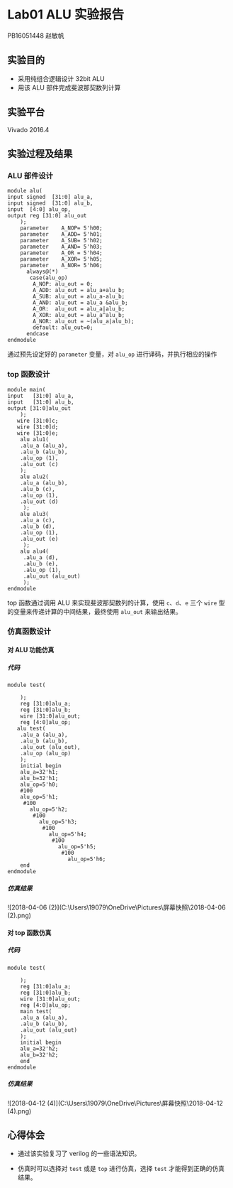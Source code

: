 # Lab01 ALU 实验报告

PB16051448 赵敏帆

## 实验目的

* 采用纯组合逻辑设计 32bit ALU
* 用该 ALU 部件完成斐波那契数列计算

## 实验平台

Vivado 2016.4

## 实验过程及结果

### ALU 部件设计

```
module alu(
input signed  [31:0] alu_a,
input signed  [31:0] alu_b,
input  [4:0] alu_op,
output reg [31:0] alu_out
    );
    parameter	 A_NOP= 5'h00;	
    parameter    A_ADD= 5'h01;
    parameter    A_SUB= 5'h02; 
    parameter    A_AND= 5'h03;   
    parameter    A_OR = 5'h04;   
    parameter    A_XOR= 5'h05;   
    parameter    A_NOR= 5'h06;  
      always@(*) 
       case(alu_op)
        A_NOP: alu_out = 0; 
        A_ADD: alu_out = alu_a+alu_b;
        A_SUB: alu_out = alu_a-alu_b;
        A_AND: alu_out = alu_a &alu_b;
        A_OR:  alu_out = alu_a|alu_b;
        A_XOR: alu_out = alu_a^alu_b;
        A_NOR: alu_out = ~(alu_a|alu_b);  
        default: alu_out=0;   
      endcase
endmodule
```

通过预先设定好的 `parameter` 变量，对 `alu_op` 进行译码，并执行相应的操作

### top 函数设计

```
module main(
input   [31:0] alu_a,
input   [31:0] alu_b,
output [31:0]alu_out
    );
   wire [31:0]c;
   wire [31:0]d;
   wire [31:0]e;
    alu alu1(
    .alu_a (alu_a),
    .alu_b (alu_b),
    .alu_op (1),
    .alu_out (c)
    );
    alu alu2(
    .alu_a (alu_b),
    .alu_b (c),
    .alu_op (1),
    .alu_out (d)
     );
    alu alu3(
    .alu_a (c),
    .alu_b (d),
    .alu_op (1),
    .alu_out (e)
     );
    alu alu4(
     .alu_a (d),
     .alu_b (e),
     .alu_op (1),
     .alu_out (alu_out)
     );
endmodule

```

top 函数通过调用 ALU 来实现斐波那契数列的计算，使用 `c`、`d`、`e` 三个 `wire` 型的变量来传递计算的中间结果，最终使用 `alu_out` 来输出结果。

### 仿真函数设计

#### 对 ALU 功能仿真

##### 代码

```
module test(

    );
    reg [31:0]alu_a;
    reg [31:0]alu_b;
    wire [31:0]alu_out;
    reg [4:0]alu_op;
   alu test(
    .alu_a (alu_a),
    .alu_b (alu_b),
    .alu_out (alu_out),
    .alu_op (alu_op)
    );
    initial begin
    alu_a=32'h1;
    alu_b=32'h1;
    alu_op=5'h0;
    #100
    alu_op=5'h1; 
     #100
       alu_op=5'h2;
        #100
          alu_op=5'h3;
           #100
             alu_op=5'h4;
              #100
                alu_op=5'h5;
                 #100
                   alu_op=5'h6;
    end 
endmodule
```

##### 仿真结果

![2018-04-06 (2)](C:\Users\19079\OneDrive\Pictures\屏幕快照\2018-04-06 (2).png)

#### 对 top 函数仿真

##### 代码

```
module test(

    );
    reg [31:0]alu_a;
    reg [31:0]alu_b;
    wire [31:0]alu_out;
    reg [4:0]alu_op;
    main test(
    .alu_a (alu_a),
    .alu_b (alu_b),
    .alu_out (alu_out)
    );
    initial begin
    alu_a=32'h2;
    alu_b=32'h2;
    end   
endmodule
```

##### 仿真结果

![2018-04-12 (4)](C:\Users\19079\OneDrive\Pictures\屏幕快照\2018-04-12 (4).png)



## 心得体会

* 通过该实验复习了 verilog 的一些语法知识。


* 仿真时可以选择对 `test` 或是 `top` 进行仿真，选择 `test` 才能得到正确的仿真结果。

